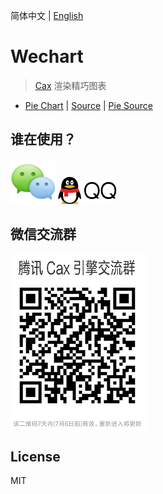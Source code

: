 简体中文 | [English](./README.EN.md) 

# Wechart

> [Cax](https://github.com/dntzhang/cax) 渲染精巧图表

* [Pie Chart](https://dntzhang.github.io/wechart/packages/pie/examples/simple/) | [Source](https://github.com/dntzhang/wechart/blob/master/packages/pie/examples/simple/main.js#L7-L36) | [Pie Source](https://github.com/dntzhang/wechart/blob/master/packages/pie/src/index.js#L12)

## 谁在使用？

![Tencent Wechat](./asset/wx.png)  ![Tencent QQ](./asset/qq.png)

## 微信交流群

![](./asset/wechat.png)

## License

MIT
